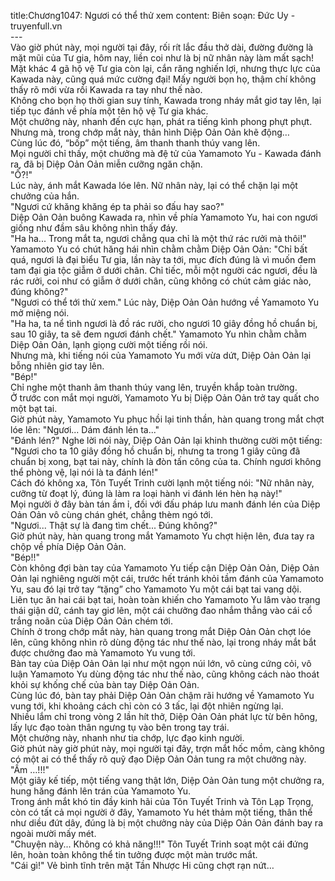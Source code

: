 title:Chương1047: Ngươi có thể thử xem
content:
Biên soạn: Đức Uy - truyenfull.vn<br>---<br>Vào giờ phút này, mọi người tại đây, rối rít lắc đầu thở dài, đường đường là mặt mũi của Tư gia, hôm nay, liền coi như là bị nữ nhân này làm mất sạch!<br>Mặt khác 4 gã hộ vệ Tư gia còn lại, cắn răng nghiến lợi, nhưng thực lực của Kawada này, cũng quá mức cường đại! Mấy người bọn họ, thậm chí không thấy rõ mới vừa rồi Kawada ra tay như thế nào.<br>Không cho bọn họ thời gian suy tính, Kawada trong nháy mắt giơ tay lên, lại tiếp tục đánh về phía một tên hộ vệ Tư gia khác.<br>Một chưởng này, nhanh đến cực hạn, phát ra tiếng kình phong phựt phựt.<br>Nhưng mà, trong chớp mắt này, thân hình Diệp Oản Oản khẽ động…<br>Cùng lúc đó, “bốp” một tiếng, âm thanh thanh thúy vang lên.<br>Mọi người chỉ thấy, một chưởng mà đệ tử của Yamamoto Yu - Kawada đánh ra, đã bị Diệp Oản Oản miễn cưỡng ngăn chặn.<br>"Ồ?!"<br>Lúc này, ánh mắt Kawada lóe lên. Nữ nhân này, lại có thể chặn lại một chưởng của hắn.<br>"Ngươi cứ khăng khăng ép ta phải so đấu hay sao?"<br>Diệp Oản Oản buông Kawada ra, nhìn về phía Yamamoto Yu, hai con ngươi giống như đầm sâu không nhìn thấy đáy.<br>"Ha ha... Trong mắt ta, ngươi chẳng qua chỉ là một thứ rác rưởi mà thôi!" Yamamoto Yu có chút hăng hái nhìn chằm chằm Diệp Oản Oản: "Chỉ bất quá, ngươi là đại biểu Tư gia, lần này ta tới, mục đích đúng là vì muốn đem tam đại gia tộc giẫm ở dưới chân. Chỉ tiếc, mỗi một người các ngươi, đều là rác rưởi, coi như có giẫm ở dưới chân, cũng không có chút cảm giác nào, đúng không?"<br>"Ngươi có thể tới thử xem." Lúc này, Diệp Oản Oản hướng về Yamamoto Yu mở miệng nói.<br>"Ha ha, ta nể tình ngươi là đồ rác rưởi, cho ngươi 10 giây đồng hồ chuẩn bị, sau 10 giây, ta sẽ đem ngươi đánh chết." Yamamoto Yu nhìn chằm chằm Diệp Oản Oản, lạnh giọng cười một tiếng rồi nói.<br>Nhưng mà, khi tiếng nói của Yamamoto Yu mới vừa dứt, Diệp Oản Oản lại bỗng nhiên giơ tay lên.<br>"Bép!"<br>Chỉ nghe một thanh âm thanh thúy vang lên, truyền khắp toàn trường.<br>Ở trước con mắt mọi người, Yamamoto Yu bị Diệp Oản Oản trở tay quất cho một bạt tai.<br>Giờ phút này, Yamamoto Yu phục hồi lại tinh thần, hàn quang trong mắt chợt lóe lên: "Ngươi... Dám đánh lén ta..."<br>"Đánh lén?" Nghe lời nói này, Diệp Oản Oản lại khinh thường cười một tiếng: "Ngươi cho ta 10 giây đồng hồ chuẩn bị, nhưng ta trong 1 giây cũng đã chuẩn bị xong, bạt tai này, chính là đòn tấn công của ta. Chính ngươi không thể phòng vệ, lại nói là ta đánh lén!"<br>Cách đó không xa, Tôn Tuyết Trinh cười lạnh một tiếng nói: "Nữ nhân này, cưỡng từ đoạt lý, đúng là làm ra loại hành vi đánh lén hèn hạ này!"<br>Mọi người ở đây bàn tán ầm ỉ, đối với đấu pháp lưu manh đánh lén của Diệp Oản Oản vô cùng chán ghét, chẳng thèm ngó tới.<br>"Ngươi... Thật sự là đang tìm chết... Đúng không?"<br>Giờ phút này, hàn quang trong mắt Yamamoto Yu chợt hiện lên, đưa tay ra chộp về phía Diệp Oản Oản.<br>"Bép!!"<br>Còn không đợi bàn tay của Yamamoto Yu tiếp cận Diệp Oản Oản, Diệp Oản Oản lại nghiêng người một cái, trước hết tránh khỏi tầm đánh của Yamamoto Yu, sau đó lại trở tay “tặng” cho Yamamoto Yu một cái bạt tai vang dội.<br>Liên tục ăn hai cái bạt tai, hoàn toàn khiến cho Yamamoto Yu lâm vào trạng thái giận dữ, cánh tay giơ lên, một cái chưởng đao nhắm thẳng vào cái cổ trắng noãn của Diệp Oản Oản chém tới.<br>Chính ở trong chớp mắt này, hàn quang trong mắt Diệp Oản Oản chợt lóe lên, cũng không nhìn rõ dùng động tác như thế nào, lại trong nháy mắt bắt được chưởng đao mà Yamamoto Yu vung tới.<br>Bàn tay của Diệp Oản Oản lại như một ngọn núi lớn, vô cùng cứng cỏi, vô luận Yamamoto Yu dùng động tác như thế nào, cũng không cách nào thoát khỏi sự khống chế của bàn tay Diệp Oản Oản.<br>Cùng lúc đó, bàn tay phải Diệp Oản Oản chậm rãi hướng về Yamamoto Yu vung tới, khi khoảng cách chỉ còn có 3 tấc, lại đột nhiên ngừng lại.<br>Nhiều lắm chỉ trong vòng 2 lần hít thở, Diệp Oản Oản phát lực từ bên hông, lấy lực đạo toàn thân ngưng tụ vào bên trong tay trái.<br>Một chưởng này, nhanh như tia chớp, lực đạo kinh người.<br>Giờ phút này giờ phút này, mọi người tại đây, trợn mắt hốc mồm, càng không có một ai có thể thấy rõ quỹ đạo Diệp Oản Oản tung ra một chưởng này.<br>"Ầm …!!!"<br>Một giây kế tiếp, một tiếng vang thật lớn, Diệp Oản Oản tung một chưởng ra, hung hăng đánh lên trán của Yamamoto Yu.<br>Trong ánh mắt khó tin đầy kinh hãi của Tôn Tuyết Trinh và Tôn Lạp Trọng, còn có tất cả mọi người ở đây, Yamamoto Yu hét thảm một tiếng, thân thể như diều đứt dây, đúng là bị một chưởng này của Diệp Oản Oản đánh bay ra ngoài mười mấy mét.<br>"Chuyện này... Không có khả năng!!!" Tôn Tuyết Trinh soạt một cái đứng lên, hoàn toàn không thể tin tưởng được một màn trước mắt.<br>"Cái gì!" Vẻ bình tĩnh trên mặt Tần Nhược Hi cũng chợt rạn nứt…
